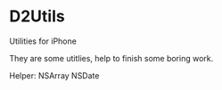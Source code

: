 D2Utils
=======

Utilities for iPhone

They are some utitlies, help to finish some boring work.

Helper:
NSArray
NSDate
